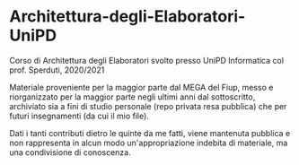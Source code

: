 # Architettura-degli-Elaboratori-UniPD
Corso di Architettura degli Elaboratori svolto presso UniPD Informatica col prof. Sperduti, 2020/2021

Materiale proveniente per la maggior parte dal MEGA del Fiup, messo e riorganizzato per la maggior parte negli ultimi
anni dal sottoscritto, archiviato sia a fini di studio personale (repo privata resa pubblica)
che per futuri insegnamenti (da cui il mio file).

Dati i tanti contributi dietro le quinte da me fatti, viene mantenuta pubblica e non rappresenta in alcun modo
un'appropriazione indebita di materiale, ma una condivisione di conoscenza.
